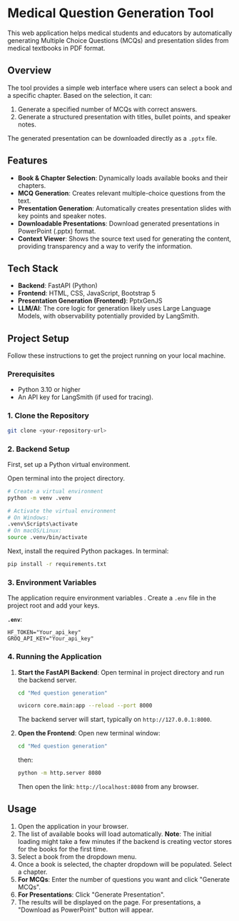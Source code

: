 # Medical Question Generation Tool

This web application helps medical students and educators by automatically generating Multiple Choice Questions (MCQs) and presentation slides from medical textbooks in PDF format.

## Overview

The tool provides a simple web interface where users can select a book and a specific chapter. Based on the selection, it can:
1.  Generate a specified number of MCQs with correct answers.
2.  Generate a structured presentation with titles, bullet points, and speaker notes.

The generated presentation can be downloaded directly as a `.pptx` file.

## Features

- **Book & Chapter Selection**: Dynamically loads available books and their chapters.
- **MCQ Generation**: Creates relevant multiple-choice questions from the text.
- **Presentation Generation**: Automatically creates presentation slides with key points and speaker notes.
- **Downloadable Presentations**: Download generated presentations in PowerPoint (.pptx) format.
- **Context Viewer**: Shows the source text used for generating the content, providing transparency and a way to verify the information.

## Tech Stack

- **Backend**: FastAPI (Python)
- **Frontend**: HTML, CSS, JavaScript, Bootstrap 5
- **Presentation Generation (Frontend)**: PptxGenJS
- **LLM/AI**: The core logic for generation likely uses Large Language Models, with observability potentially provided by LangSmith.

## Project Setup

Follow these instructions to get the project running on your local machine.

### Prerequisites

- Python 3.10 or higher
- An API key for LangSmith (if used for tracing).

### 1. Clone the Repository

```bash
git clone <your-repository-url>
```

### 2. Backend Setup

First, set up a Python virtual environment.

Open terminal into the project directory.

```bash
# Create a virtual environment
python -m venv .venv

# Activate the virtual environment
# On Windows:
.venv\Scripts\activate
# On macOS/Linux:
source .venv/bin/activate
```

Next, install the required Python packages. In terminal:

```bash
pip install -r requirements.txt
```

### 3. Environment Variables

The application  require environment variables . Create a `.env` file in the project root and add your keys.

**`.env`**:
```
HF_TOKEN="Your_api_key"
GROQ_API_KEY="Your_api_key"
```

### 4. Running the Application

1.  **Start the FastAPI Backend**:
    Open terminal in project directory and run the backend server.

    ```bash
    cd "Med question generation"
    ```

    ```bash
    uvicorn core.main:app --reload --port 8000
    ```

    The backend server will start, typically on `http://127.0.0.1:8000`.

2.  **Open the Frontend**:
    Open new terminal window:
    ```bash
    cd "Med question generation"
    ```
    then:

    ```bash
    python -m http.server 8080
    ```
    Then open the link: `http://localhost:8080` from any browser.



## Usage

1.  Open the application in your browser.
2.  The list of available books will load automatically. **Note**: The initial loading might take a few minutes if the backend is creating vector stores for the books for the first time.
3.  Select a book from the dropdown menu.
4.  Once a book is selected, the chapter dropdown will be populated. Select a chapter.
5.  **For MCQs**: Enter the number of questions you want and click "Generate MCQs".
6.  **For Presentations**: Click "Generate Presentation".
7.  The results will be displayed on the page. For presentations, a "Download as PowerPoint" button will appear.